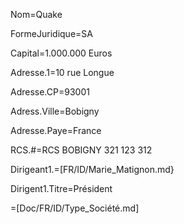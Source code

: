 Nom=Quake

FormeJuridique=SA

Capital=1.000.000 Euros

Adresse.1=10 rue Longue

Adresse.CP=93001

Adress.Ville=Bobigny

Adresse.Paye=France
 
RCS.#=RCS BOBIGNY 321 123 312

Dirigeant1.=[FR/ID/Marie_Matignon.md}

Dirigent1.Titre=Président

=[Doc/FR/ID/Type_Société.md]
